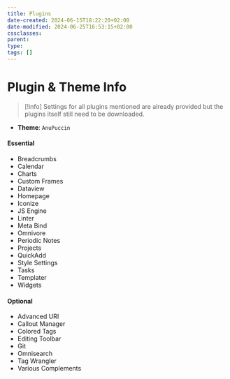 ```yaml
---
title: Plugins
date-created: 2024-06-15T18:22:20+02:00
date-modified: 2024-06-25T16:53:15+02:00
cssclasses: 
parent: 
type: 
tags: []
---
```


# Plugin & Theme Info

> [!info]
> Settings for all plugins mentioned are already provided but the plugins itself still need to be downloaded.

- **Theme**: `AnuPuccin`

#### Essential

- Breadcrumbs
- Calendar
- Charts
- Custom Frames
- Dataview
- Homepage
- Iconize
- JS Engine
- Linter
- Meta Bind
- Omnivore
- Periodic Notes
- Projects
- QuickAdd
- Style Settings
- Tasks
- Templater
- Widgets

#### Optional

- Advanced URI
- Callout Manager
- Colored Tags
- Editing Toolbar
- Git
- Omnisearch
- Tag Wrangler
- Various Complements
